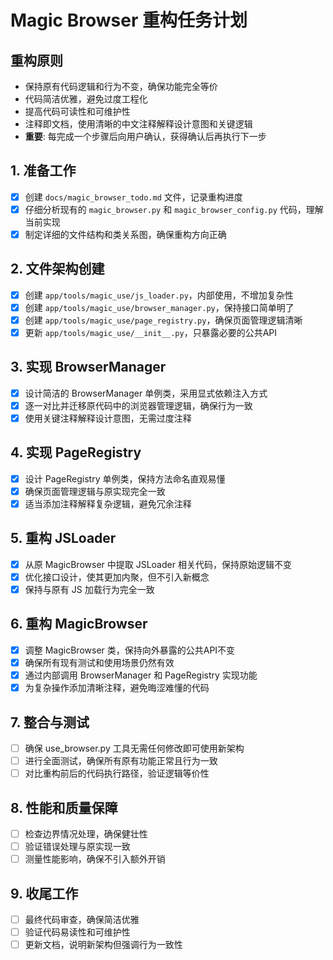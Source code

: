 # Magic Browser 重构任务计划

## 重构原则
- 保持原有代码逻辑和行为不变，确保功能完全等价
- 代码简洁优雅，避免过度工程化
- 提高代码可读性和可维护性
- 注释即文档，使用清晰的中文注释解释设计意图和关键逻辑
- **重要**: 每完成一个步骤后向用户确认，获得确认后再执行下一步

## 1. 准备工作
- [x] 创建 `docs/magic_browser_todo.md` 文件，记录重构进度
- [x] 仔细分析现有的 `magic_browser.py` 和 `magic_browser_config.py` 代码，理解当前实现
- [x] 制定详细的文件结构和类关系图，确保重构方向正确

## 2. 文件架构创建
- [x] 创建 `app/tools/magic_use/js_loader.py`，内部使用，不增加复杂性
- [x] 创建 `app/tools/magic_use/browser_manager.py`，保持接口简单明了
- [x] 创建 `app/tools/magic_use/page_registry.py`，确保页面管理逻辑清晰
- [x] 更新 `app/tools/magic_use/__init__.py`，只暴露必要的公共API

## 3. 实现 BrowserManager
- [x] 设计简洁的 BrowserManager 单例类，采用显式依赖注入方式
- [x] 逐一对比并迁移原代码中的浏览器管理逻辑，确保行为一致
- [x] 使用关键注释解释设计意图，无需过度注释

## 4. 实现 PageRegistry
- [x] 设计 PageRegistry 单例类，保持方法命名直观易懂
- [x] 确保页面管理逻辑与原实现完全一致
- [x] 适当添加注释解释复杂逻辑，避免冗余注释

## 5. 重构 JSLoader
- [x] 从原 MagicBrowser 中提取 JSLoader 相关代码，保持原始逻辑不变
- [x] 优化接口设计，使其更加内聚，但不引入新概念
- [x] 保持与原有 JS 加载行为完全一致

## 6. 重构 MagicBrowser
- [x] 调整 MagicBrowser 类，保持向外暴露的公共API不变
- [x] 确保所有现有测试和使用场景仍然有效
- [x] 通过内部调用 BrowserManager 和 PageRegistry 实现功能
- [x] 为复杂操作添加清晰注释，避免晦涩难懂的代码

## 7. 整合与测试
- [ ] 确保 use_browser.py 工具无需任何修改即可使用新架构
- [ ] 进行全面测试，确保所有原有功能正常且行为一致
- [ ] 对比重构前后的代码执行路径，验证逻辑等价性

## 8. 性能和质量保障
- [ ] 检查边界情况处理，确保健壮性
- [ ] 验证错误处理与原实现一致
- [ ] 测量性能影响，确保不引入额外开销

## 9. 收尾工作
- [ ] 最终代码审查，确保简洁优雅
- [ ] 验证代码易读性和可维护性
- [ ] 更新文档，说明新架构但强调行为一致性
